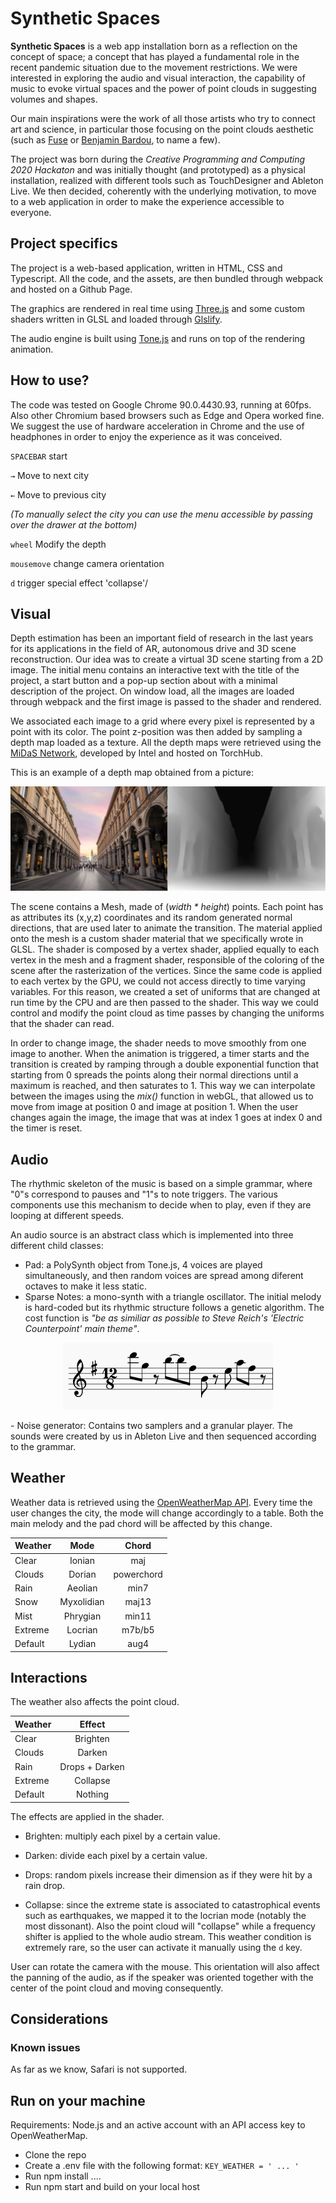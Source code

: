# Synthetic Spaces
**Synthetic Spaces** is a web app installation born as a reflection on the concept of space; a concept that has played a fundamental role in the recent pandemic situation due to the movement restrictions.
We were interested in exploring the audio and visual interaction, the capability of music to evoke virtual spaces and the power of point clouds in suggesting volumes and shapes. 

Our main inspirations were the work of all those artists who try to connect art and science, in particular those focusing on the point clouds aesthetic (such as [Fuse](https://www.fuseworks.it/) or [Benjamin Bardou](https://benjaminbardou.com/), to name a few).

The project was born during the *Creative Programming and Computing 2020 Hackaton* and was initially thought (and prototyped) as a physical installation, realized with different tools such as TouchDesigner and Ableton Live. We then decided, coherently with the underlying motivation, to move to a web application in order to make the experience accessible to everyone.

## Project specifics
The project is a web-based application, written in HTML, CSS and Typescript. All the code, and the assets, are then bundled through webpack and hosted on a Github Page.

The graphics are rendered in real time using [Three.js](https://github.com/mrdoob/three.js) and some custom shaders written in GLSL and loaded through [Glslify](https://github.com/glslify/glslify).

The audio engine is built using [Tone.js](https://github.com/Tonejs/Tone.js) and runs on top of the rendering animation.


## How to use?
The code was tested on Google Chrome 90.0.4430.93, running at 60fps. Also other Chromium based browsers such as Edge and Opera worked fine.
We suggest the use of hardware acceleration in Chrome and the use of headphones in order to enjoy the experience as it was conceived.

`SPACEBAR` start 

`→` Move to next city

`←` Move to previous city

_(To manually select the city you can use the menu accessible by passing over the drawer at the bottom)_

`wheel` Modify the depth

`mousemove` change camera orientation

`d` trigger special effect 'collapse'/


## Visual

Depth estimation has been an important field of research in the last years for its applications in the field of AR, autonomous drive and 3D scene reconstruction.
Our idea was to create a virtual 3D scene starting from a 2D image.
The initial menu contains an interactive text with the title of the project, a start button and a pop-up section about with a minimal description of the project.
On window load, all the images are loaded through webpack and the first image is passed to the shader and rendered.

We associated each image to a grid where every pixel is represented by a point with its color. The point z-position was then added by sampling a depth map loaded as a texture.
All the depth maps were retrieved using the [MiDaS Network](https://github.com/intel-isl/MiDaS), developed by Intel and hosted on TorchHub.

This is an example of a depth map obtained from a picture:

![depth](./readme/depth_example.png)

The scene contains a Mesh, made of (_width * height_) points. 
Each point has as attributes its (x,y,z) coordinates and its random generated normal directions, that are used later to animate the transition.
The material applied onto the mesh is a custom shader material that we specifically wrote in GLSL.
The shader is composed by a vertex shader, applied equally to each vertex in the mesh and a fragment shader, responsible of the coloring of the scene after the rasterization of the vertices.
Since the same code is applied to each vertex by the GPU, we could not access directly to time varying variables. For this reason, we created a set of uniforms that are changed at run time by the CPU and are then passed to the shader.
This way we could control and modify the point cloud as time passes by changing the uniforms that the shader can read.

In order to change image, the shader needs to move smoothly from one image to another. When the animation is triggered, a timer starts and the transition is created by ramping through a double exponential function that starting from 0 spreads the points along their normal directions until a maximum is reached, and then saturates to 1. This way we can interpolate between the images using the _mix()_ function in webGL, that allowed us to move from image at position 0 and image at position 1.
When the user changes again the image, the image that was at index 1 goes at index 0 and the timer is reset.
## Audio
The rhythmic skeleton of the music is based on a simple grammar, where "0"s correspond to pauses and "1"s to note triggers. 
The various components use this mechanism to decide when to play, even if they are looping at different speeds.

An audio source is an abstract class which is implemented into three different child classes:
- Pad: a PolySynth object from Tone.js, 4 voices are played simultaneously, and then random voices are spread among diferent octaves to make it less static.
- Sparse Notes: a mono-synth with a triangle oscillator. The initial melody is hard-coded but its rhythmic structure follows a genetic algorithm. The cost function is _"be as similiar as possible to Steve Reich's 'Electric Counterpoint' main theme"_.

<p align="center">
  <img src="./readme/counterpoint.png" />
</p>
- Noise generator: Contains two samplers and a granular player. The sounds were created by us in Ableton Live and then sequenced according to the grammar.


## Weather
Weather data is retrieved using the [OpenWeatherMap API](https://openweathermap.org/).
Every time the user changes the city, the mode will change accordingly to a table. Both the main melody and the pad chord will be affected by this change.

| Weather       | Mode          | Chord |
| ------------- |:-------------:| :-----:|
| Clear         | Ionian        | maj   |
| Clouds        | Dorian        |   powerchord |
| Rain          | Aeolian       |    min7 |
| Snow          | Myxolidian    |    maj13 |
| Mist          | Phrygian      |    min11 |
| Extreme       | Locrian       |    m7b/b5 |
| Default       | Lydian        |    aug4 |


## Interactions 

The weather also affects the point cloud.

| Weather       | Effect        |
| ------------- |:-------------:|
| Clear         | Brighten      |
| Clouds        | Darken        |
| Rain          | Drops + Darken|
| Extreme       | Collapse      |
| Default       | Nothing       |

The effects are applied in the shader.

- Brighten: multiply each pixel by a certain value.

- Darken: divide each pixel by a certain value.

- Drops: random pixels increase their dimension as if they were hit by a rain drop.

- Collapse: since the extreme state is associated to catastrophical events such as earthquakes, we mapped it to the locrian mode (notably the most dissonant). Also the point cloud will "collapse" while a frequency shifter is applied to the whole audio stream. This weather condition is extremely rare, so the user can activate it manually using the `d` key.

User can rotate the camera with the mouse. This orientation will also affect the panning of the audio, as if the speaker was oriented together with the center of the point cloud and moving consequently.

## Considerations

### Known issues
As far as we know, Safari is not supported.

## Run on your machine
Requirements: Node.js and an active account with an API access key to OpenWeatherMap. 



- Clone the repo
- Create a .env file with the following format: `KEY_WEATHER = ' ... '`
- Run npm install ....
- Run npm start and build on your local host
